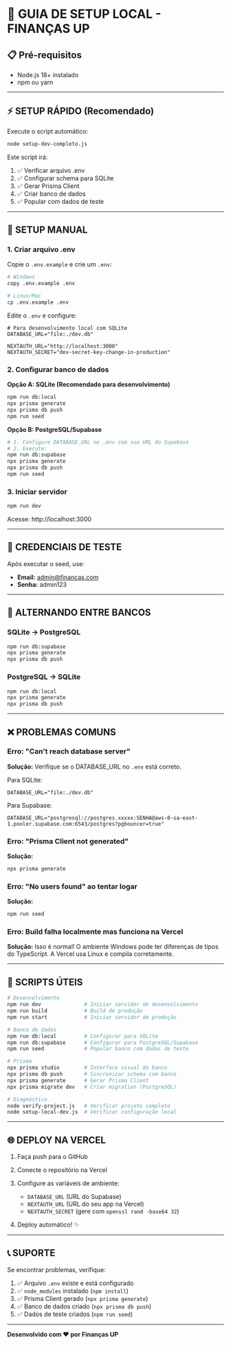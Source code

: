 # 🚀 GUIA DE SETUP LOCAL - FINANÇAS UP

## 📋 Pré-requisitos

- Node.js 18+ instalado
- npm ou yarn

---

## ⚡ SETUP RÁPIDO (Recomendado)

Execute o script automático:

```bash
node setup-dev-completo.js
```

Este script irá:
1. ✅ Verificar arquivo .env
2. ✅ Configurar schema para SQLite
3. ✅ Gerar Prisma Client
4. ✅ Criar banco de dados
5. ✅ Popular com dados de teste

---

## 🔧 SETUP MANUAL

### 1. Criar arquivo .env

Copie o `.env.example` e crie um `.env`:

```bash
# Windows
copy .env.example .env

# Linux/Mac
cp .env.example .env
```

Edite o `.env` e configure:

```env
# Para desenvolvimento local com SQLite
DATABASE_URL="file:./dev.db"

NEXTAUTH_URL="http://localhost:3000"
NEXTAUTH_SECRET="dev-secret-key-change-in-production"
```

### 2. Configurar banco de dados

**Opção A: SQLite (Recomendado para desenvolvimento)**

```bash
npm run db:local
npx prisma generate
npx prisma db push
npm run seed
```

**Opção B: PostgreSQL/Supabase**

```bash
# 1. Configure DATABASE_URL no .env com sua URL do Supabase
# 2. Execute:
npm run db:supabase
npx prisma generate
npx prisma db push
npm run seed
```

### 3. Iniciar servidor

```bash
npm run dev
```

Acesse: http://localhost:3000

---

## 👤 CREDENCIAIS DE TESTE

Após executar o seed, use:

- **Email:** admin@financas.com
- **Senha:** admin123

---

## 🔄 ALTERNANDO ENTRE BANCOS

### SQLite → PostgreSQL

```bash
npm run db:supabase
npx prisma generate
npx prisma db push
```

### PostgreSQL → SQLite

```bash
npm run db:local
npx prisma generate
npx prisma db push
```

---

## ❌ PROBLEMAS COMUNS

### Erro: "Can't reach database server"

**Solução:** Verifique se o DATABASE_URL no `.env` está correto.

Para SQLite:
```env
DATABASE_URL="file:./dev.db"
```

Para Supabase:
```env
DATABASE_URL="postgresql://postgres.xxxxx:SENHA@aws-0-sa-east-1.pooler.supabase.com:6543/postgres?pgbouncer=true"
```

### Erro: "Prisma Client not generated"

**Solução:**
```bash
npx prisma generate
```

### Erro: "No users found" ao tentar logar

**Solução:**
```bash
npm run seed
```

### Erro: Build falha localmente mas funciona na Vercel

**Solução:** Isso é normal! O ambiente Windows pode ter diferenças de tipos do TypeScript. A Vercel usa Linux e compila corretamente.

---

## 📝 SCRIPTS ÚTEIS

```bash
# Desenvolvimento
npm run dev              # Iniciar servidor de desenvolvimento
npm run build            # Build de produção
npm run start            # Iniciar servidor de produção

# Banco de dados
npm run db:local         # Configurar para SQLite
npm run db:supabase      # Configurar para PostgreSQL/Supabase
npm run seed             # Popular banco com dados de teste

# Prisma
npx prisma studio        # Interface visual do banco
npx prisma db push       # Sincronizar schema com banco
npx prisma generate      # Gerar Prisma Client
npx prisma migrate dev   # Criar migration (PostgreSQL)

# Diagnóstico
node verify-project.js   # Verificar projeto completo
node setup-local-dev.js  # Verificar configuração local
```

---

## 🌐 DEPLOY NA VERCEL

1. Faça push para o GitHub
2. Conecte o repositório na Vercel
3. Configure as variáveis de ambiente:
   - `DATABASE_URL` (URL do Supabase)
   - `NEXTAUTH_URL` (URL do seu app na Vercel)
   - `NEXTAUTH_SECRET` (gere com `openssl rand -base64 32`)

4. Deploy automático! ✨

---

## 📞 SUPORTE

Se encontrar problemas, verifique:

1. ✅ Arquivo `.env` existe e está configurado
2. ✅ `node_modules` instalado (`npm install`)
3. ✅ Prisma Client gerado (`npx prisma generate`)
4. ✅ Banco de dados criado (`npx prisma db push`)
5. ✅ Dados de teste criados (`npm run seed`)

---

**Desenvolvido com ❤️ por Finanças UP**
